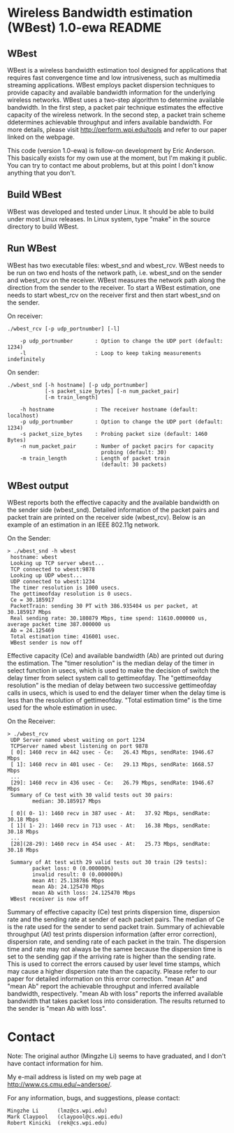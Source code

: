 Wireless Bandwidth estimation (WBest) 1.0-ewa README
====================================================

WBest
-----
WBest is a wireless bandwidth estimation tool designed for
applications that requires fast convergence time and low
intrusiveness, such as multimedia streaming applications.  WBest
employs packet dispersion techniques to provide capacity and available
bandwidth information for the underlying wireless networks.  WBest
uses a two-step algorithm to determine available bandwidth.  In the
first step, a packet pair technique estimates the effective capacity
of the wireless network.  In the second step, a packet train scheme
ddetermines achievable throughput and infers available bandwidth.  For
more details, please visit http://perform.wpi.edu/tools and refer to
our paper linked on the webpage.

This code (version 1.0-ewa) is follow-on development by Eric Anderson.
This basically exists for my own use at the moment, but I'm making it
public. You can try to contact me about problems, but at this point I
don't know anything that you don't.

Build WBest
-----------
WBest was developed and tested under Linux.  It should be able to build
under most Linux releases.  In Linux system, type "make" in the source
directory to build WBest.


Run WBest
----------

WBest has two executable files: wbest_snd and wbest_rcv.  WBest needs
to be run on two end hosts of the network path, i.e. wbest_snd on the
sender and wbest_rcv on the receiver.  WBest measures the network path
along the direction from the sender to the receiver.  To start a WBest
estimation, one needs to start wbest_rcv on the receiver first and then
start wbest_snd on the sender.

On receiver:

    ./wbest_rcv [-p udp_portnumber] [-l]

        -p udp_portnumber       : Option to change the UDP port (default: 1234)
        -l                      : Loop to keep taking measurements indefinitely


On sender:

    ./wbest_snd [-h hostname] [-p udp_portnumber]
                [-s packet_size_bytes] [-n num_packet_pair]
                [-m train_length]

        -h hostname             : The receiver hostname (default: localhost)
        -p udp_portnumber       : Option to change the UDP port (default: 1234)
        -s packet_size_bytes    : Probing packet size (default: 1460 Bytes)
        -n num_packet_pair      : Number of packet pacirs for capacity
                                  probing (default: 30)
        -m train_length         : Length of packet train
                                  (default: 30 packets)

WBest output
-------------
WBest reports both the effective capacity and the available bandwidth
on the sender side (wbest_snd). Detailed information of the packet
pairs and packet train are printed on the receiver side (wbest_rcv).
Below is an example of an estimation in an IEEE 802.11g network.

On the Sender:


    > ./wbest_snd -h wbest
     hostname: wbest
     Looking up TCP server wbest...
     TCP connected to wbest:9878
     Looking up UDP wbest...
     UDP connected to wbest:1234
     The timer resolution is 1000 usecs.
     The gettimeofday resolution is 0 usecs.
     Ce = 30.185917
     PacketTrain: sending 30 PT with 386.935404 us per packet, at 30.185917 Mbps
     Real sending rate: 30.180879 Mbps, time spend: 11610.000000 us, average packet time 387.000000 us
     Ab = 24.125469
     Total estimation time: 416001 usec.
     WBest sender is now off


Effective capacity (Ce) and available bandwidth (Ab) are printed out
during the estimation.  The "timer resolution" is the median delay of
the timer in select function in usecs, which is used to make the
decision of switch the delay timer from select system call to
gettimeofday.  The "gettimeofday resolution" is the median of delay
between two successive gettimeofday calls in usecs, which is used to
end the delayer timer when the delay time is less than the resolution
of gettimeofday.  "Total estimation time" is the time used for the
whole estimation in usec.

On the Receiver:


    > ./wbest_rcv
     UDP Server named wbest waiting on port 1234
     TCPServer named wbest listening on port 9878
     [ 0]: 1460 recv in 442 usec - Ce:   26.43 Mbps, sendRate: 1946.67 Mbps
     [ 1]: 1460 recv in 401 usec - Ce:   29.13 Mbps, sendRate: 1668.57 Mbps
     ...
     [29]: 1460 recv in 436 usec - Ce:   26.79 Mbps, sendRate: 1946.67 Mbps
     Summary of Ce test with 30 valid tests out 30 pairs:
            median: 30.185917 Mbps
    
     [ 0]( 0- 1): 1460 recv in 387 usec - At:   37.92 Mbps, sendRate: 30.18 Mbps
     [ 1]( 1- 2): 1460 recv in 713 usec - At:   16.38 Mbps, sendRate: 30.18 Mbps
     ...
     [28](28-29): 1460 recv in 454 usec - At:   25.73 Mbps, sendRate: 30.18 Mbps
    
     Summary of At test with 29 valid tests out 30 train (29 tests):
            packet loss: 0 (0.000000%)
            invalid result: 0 (0.000000%)
            mean At: 25.138786 Mbps
            mean Ab: 24.125470 Mbps
            mean Ab with loss: 24.125470 Mbps
     WBest receiver is now off


Summary of effective capacity (Ce) test prints dispersion time,
dispersion rate and the sending rate at sender of each packet pairs.
The median of Ce is the rate used for the sender to send packet train.
Summary of achievable throughput (At) test prints dispersion
information (after error correction), dispersion rate, and sending
rate of each packet in the train.  The dispersion time and rate may
not always be the samee because the dispersion time is set to the
sending gap if the arriving rate is higher than the sending rate.  This
is used to correct the errors caused by user level time stamps, which
may cause a higher dispersion rate than the capacity.  Please refer to
our paper for detailed information on this error correction.  "mean
At" and "mean Ab" report the achievable throughput and inferred
available bandwidth, respectively.  "mean Ab with loss" reports the
inferred available bandwidth that takes packet loss into
consideration.  The results returned to the sender is "mean Ab with
loss".

Contact
=======

Note: The original author (Mingzhe Li) seems to have graduated, and I
don't have contact information for him.

My e-mail address is listed on my web page at http://www.cs.cmu.edu/~andersoe/.

For any information, bugs, and suggestions, please contact:

	Mingzhe Li      (lmz@cs.wpi.edu)
    Mark Claypool   (claypool@cs.wpi.edu)
	Robert Kinicki  (rek@cs.wpi.edu)
